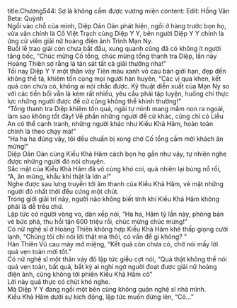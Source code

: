 title:Chương544: Sợ là không cầm được vương miện
content:
Edit: Hồng Vân<br>Beta: Quỳnh<br>Ngồi vào chỗ của mình, Diệp Oản Oản phát hiện, ngồi ở hàng trước bọn họ, vừa vặn chính là Cố Việt Trạch cùng Diệp Y Y, bên người Diệp Y Y chính là ứng cử viên giải nữ hoàng điện ảnh Trình Mạn Ny.<br>Buổi lễ trao giải còn chưa bắt đầu, xung quanh cũng đã có không ít người tâng bốc, “Chúc mừng Cố tổng, chúc mừng tổng thanh tra Diệp, lần này Hoàng Thiên sợ rằng là tàn sát tất cả giải thưởng nha!”<br>Tối nay Diệp Y Y một thân váy Tiên màu xanh vỏ cau bản giới hạn, đẹp đến không thể tả, khiêm tốn cùng mọi người hàn huyên, “Các vị qua khen, kết quả còn chưa có, không ai nói chắc được. Kỹ thuật diễn xuất của Mạn Ny so với các tiền bối vẫn là kém rất nhiều, yêu cầu phải tập luyện, huống chi thực lực những người được đề cử cũng không thể khinh thường!”<br>“Tổng thanh tra Diệp khiêm tốn quá, ngài tự mình mang mầm non ra ngoài, làm sao không tốt đây! Về phần những người đề cử khác, cũng chỉ có Liễu An có thể cạnh tranh, những người khác như Kiều Khả Hâm, hoàn toàn chính là theo chạy mà!”<br>“Ha ha ha đúng vậy, tôi đều chuẩn bị xong chờ Cố tổng cầm mời khách ăn mừng!”<br>Diệp Oản Oản cùng Kiều Khả Hâm cách bọn họ gần như vậy, tự nhiên nghe được những người đó nói chuyện.<br>Sắc mặt của Kiều Khả Hâm đã vô cùng khó coi, quả nhiên lại bùng nổ rồi, “A, ăn mừng, khẩu khí thật là lớn a!”<br>Nghe được sau lưng truyền tới âm thanh của Kiều Khả Hâm, vẻ mặt những người đó nhất thời đều cứng một chút.<br>Trong giới giải trí này, người nào không biết tính khí Kiều Khả Hâm không phải là dễ trêu chứ.<br>Lập tức có người vòng vo, dàn xếp nói, “Ha ha, Hâm tỷ lần này, phòng bán vé bức phá, thu hồi tận 600 triệu rồi, chúc mừng chúc mừng!”<br>Có nữ nghệ sĩ ở Hoàng Thiên không hợp Kiều Khả Hâm khẽ thấp giọng cười lạnh, “Chúng tôi chỉ nói lời thật mà thôi, có vấn đề gì không? ”<br>Hàn Thiên Vũ cau mày mở miệng, “Kết quả còn chưa có, chớ nói mấy lời quá vẹn toàn mới tốt.”<br>Có nữ nghệ sĩ một thân váy đỏ lập tức giễu cợt nói, “Quả thật không thể nói quá vẹn toàn, bất quá, bất kỳ ai nghi ngờ người đoạt được giải nữ hoàng điện ảnh, cũng không tới phiên Kiều Khả Hâm cô”<br>Lời này quả thực có chút khó nghe.<br>Mà Diệp Y Y đang ngồi một bên cũng không quản nghệ sĩ nhà mình.<br>Kiều Khả Hâm dưới sự kích động, lập tức muốn đứng lên, “Cô…”